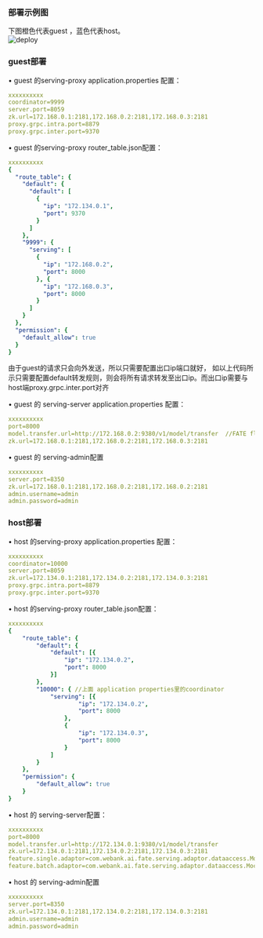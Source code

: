 ### 部署示例图
下图橙色代表guest ，蓝色代表host。  
![deploy](img\Deploy.jpg)

### guest部署
•	guest 的serving-proxy application.properties 配置：  
```yml
xxxxxxxxxx
coordinator=9999 
server.port=8059
zk.url=172.168.0.1:2181,172.168.0.2:2181,172.168.0.3:2181
proxy.grpc.intra.port=8879
proxy.grpc.inter.port=9370
```
•	guest 的serving-proxy router_table.json配置：  
```yml
xxxxxxxxxx
{
  "route_table": {
    "default": {
      "default": [
        {
          "ip": "172.134.0.1",
          "port": 9370
        }
      ]
    },
    "9999": {
      "serving": [
        {
          "ip": "172.168.0.2",
          "port": 8000
        }, {
          "ip": "172.168.0.3",
          "port": 8000
        }
      ]
    }
  },
  "permission": {
    "default_allow": true
  }
}
```
由于guest的请求只会向外发送，所以只需要配置出口ip端口就好， 如以上代码所示只需要配置default转发规则，则会将所有请求转发至出口ip。而出口ip需要与host端proxy.grpc.inter.port对齐

•	guest 的 serving-server application.properties 配置： 
```yml
xxxxxxxxxx
port=8000
model.transfer.url=http://172.168.0.2:9380/v1/model/transfer  //FATE flow地址
zk.url=172.168.0.1:2181,172.168.0.2:2181,172.168.0.3:2181
``` 
•	guest 的 serving-admin配置
```yml
xxxxxxxxxx
server.port=8350
zk.url=172.168.0.1:2181,172.168.0.2:2181,172.168.0.2:2181
admin.username=admin
admin.password=admin

```

### host部署
•	host 的serving-proxy application.properties 配置：
```yml
xxxxxxxxxx
coordinator=10000 
server.port=8059
zk.url=172.134.0.1:2181,172.134.0.2:2181,172.134.0.3:2181
proxy.grpc.intra.port=8879
proxy.grpc.inter.port=9370
```
•	host 的serving-proxy router_table.json配置：
```yml
xxxxxxxxxx
{
    "route_table": {
        "default": {
            "default": [{
                "ip": "172.134.0.2",
                "port": 8000
            }]
        },
        "10000": { //上面 application properties里的coordinator
            "serving": [{
                    "ip": "172.134.0.2",
                    "port": 8000
                },
                {
                    "ip": "172.134.0.3",
                    "port": 8000
                }
            ]
        }
    },
    "permission": {
        "default_allow": true
    }
}

```

•	host 的 serving-server配置：
```yml
xxxxxxxxxx
port=8000
model.transfer.url=http://172.134.0.1:9380/v1/model/transfer
zk.url=172.134.0.1:2181,172.134.0.2:2181,172.134.0.3:2181
feature.single.adaptor=com.webank.ai.fate.serving.adaptor.dataaccess.MockAdapter
feature.batch.adaptor=com.webank.ai.fate.serving.adaptor.dataaccess.MockBatchAdapter
```

•	host 的 serving-admin配置
```yml
xxxxxxxxxx
server.port=8350
zk.url=172.134.0.1:2181,172.134.0.2:2181,172.134.0.3:2181
admin.username=admin
admin.password=admin

```